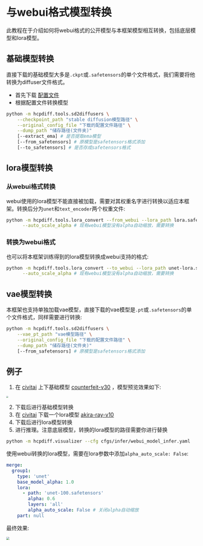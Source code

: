 # 与webui格式模型转换

此教程在于介绍如何将webui格式的公开模型与本框架模型相互转换，包括底层模型和lora模型。

## 基础模型转换

直接下载的基础模型大多是```.ckpt```或```.safetensors```的单个文件格式，我们需要将他转换为diffuser文件格式。

+ 首先下载 [配置文件](https://huggingface.co/runwayml/stable-diffusion-v1-5/blob/main/v1-inference.yaml)
+ 根据配置文件转换模型

```bash
python -m hcpdiff.tools.sd2diffusers \
    --checkpoint_path "stable diffusion模型路径" \
    --original_config_file "下载的配置文件路径" \
    --dump_path "储存路径(文件夹)" 
    [--extract_ema] # 是否提取ema模型
    [--from_safetensors] # 原模型是safetensors格式添加
    [--to_safetensors] # 是否存成safetensors格式
```

## lora模型转换

### 从webui格式转换
webui使用的lora模型不能直接被加载，需要对其权重名字进行转换以适应本框架。转换后分为```unet```和```text_encoder```两个权重文件:

```bash
python -m hcpdiff.tools.lora_convert --from_webui --lora_path lora.safetensors --dump_path lora_hcp/ \
      --auto_scale_alpha # 现有webui模型没有alpha自动缩放，需要转换
```

### 转换为webui格式
也可以将本框架训练得到的lora模型转换成webui支持的格式:

```bash
python -m hcpdiff.tools.lora_convert --to_webui --lora_path unet-lora.safetensors --lora_path_TE text_encoder-lora.safetensors --dump_path lora-webui.safetensors \
      --auto_scale_alpha # 现有webui模型没有alpha自动缩放，需要转换
```

## vae模型转换

本框架也支持单独加载vae模型，直接下载的vae模型是```.pt```或```.safetensors```的单个文件格式，同样需要进行转换:

```bash
python -m hcpdiff.tools.sd2diffusers \
    --vae_pt_path "vae模型路径" \
    --original_config_file "下载的配置文件路径" \
    --dump_path "储存路径(文件夹)" 
    [--from_safetensors] # 原模型是safetensors格式添加
```

## 例子

1. 在 [civitai](https://civitai.com/) 上下基础模型 [counterfeit-v30](https://civitai.com/models/4468/counterfeit-v30) ，模型预览效果如下:

<img src="../imgs/CounterfeitV30_sample.jpeg" style="zoom: 30%">

2. 下载后进行基础模型转换
3. 在 [civitai](https://civitai.com/) 下载一个lora模型 [akira-ray-v10](https://civitai.com/models/34147/akira-ray-nijisanji)
4. 下载后进行lora模型转换
5. 进行推理。注意底层模型，转换的lora模型的路径需要你进行替换

```bash
python -m hcpdiff.visualizer --cfg cfgs/infer/webui_model_infer.yaml
```

使用webui转换的lora模型，需要在lora参数中添加```alpha_auto_scale: False```:
```yaml
merge: 
  group1:
    type: 'unet'
    base_model_alpha: 1.0
    lora:
      - path: 'unet-100.safetensors'
        alpha: 0.6
        layers: 'all'
        alpha_auto_scale: False # 关闭alpha自动缩放
    part: null
```

最终效果:

<img src="../imgs/akira_ray_v10_output.png" style="zoom: 50%">